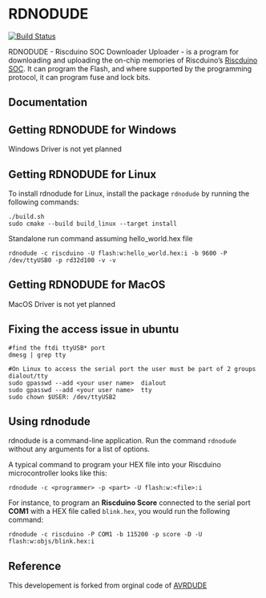 # RDNODUDE

[![Build Status](https://github.com/dineshannayya/rdnodude/actions/workflows/build.yml/badge.svg)](https://github.com/dineshannayya/rdnodude/actions/workflows/build.yml)

RDNODUDE - Riscduino SOC Downloader Uploader - is a program for downloading and uploading
the on-chip memories of Riscduino’s [Riscduino SOC](https://github.com/dineshannayya/riscduino).
It can program the Flash, and where supported by the programming protocol, it can program fuse and lock bits.

## Documentation


## Getting RDNODUDE for Windows

Windows Driver is not yet planned

## Getting RDNODUDE for Linux

To install rdnodude for Linux, install the package `rdnodude` by running the following commands:

```console
./build.sh
sudo cmake --build build_linux --target install
```

Standalone run command assuming hello_world.hex file

```console
rdnodude -c riscduino -U flash:w:hello_world.hex:i -b 9600 -P /dev/ttyUSB0 -p rd32d100 -v -v
```


## Getting RDNODUDE for MacOS

MacOS Driver is not yet planned

## Fixing the access issue in ubuntu


```console
#find the ftdi ttyUSB* port
dmesg | grep tty 

#On Linux to access the serial port the user must be part of 2 groups dialout/tty
sudo gpasswd --add <your user name>  dialout
sudo gpasswd --add <your user name>  tty
sudo chown $USER: /dev/ttyUSB2

```

## Using rdnodude

rdnodude is a command-line application. Run the command `rdnodude` without any arguments for a list of options.

A typical command to program your HEX file into your Riscduino microcontroller looks like this:

```console
rdnodude -c <programmer> -p <part> -U flash:w:<file>:i
```

For instance, to program an **Riscduino Score** connected to the serial port **COM1** with a HEX file called `blink.hex`,
you would run the following command:

```console
rdnodude -c riscduino -P COM1 -b 115200 -p score -D -U flash:w:objs/blink.hex:i
```

## Reference
This developement is forked from orginal code of [AVRDUDE](https://github.com/avrdudes/avrdude)
